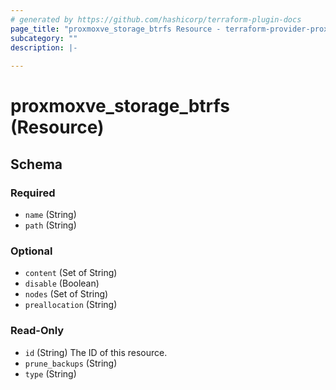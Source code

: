 ```yaml
---
# generated by https://github.com/hashicorp/terraform-plugin-docs
page_title: "proxmoxve_storage_btrfs Resource - terraform-provider-proxmoxve"
subcategory: ""
description: |-
  
---
```


# proxmoxve_storage_btrfs (Resource)





<!-- schema generated by tfplugindocs -->
## Schema

### Required

- `name` (String)
- `path` (String)

### Optional

- `content` (Set of String)
- `disable` (Boolean)
- `nodes` (Set of String)
- `preallocation` (String)

### Read-Only

- `id` (String) The ID of this resource.
- `prune_backups` (String)
- `type` (String)


